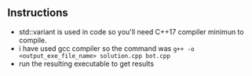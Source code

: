 ## Instructions

- std::variant is used in code so you'll need C++17 compiler minimun to compile.
- i have used gcc compiler so the command was
    `g++ -o <output_exe_file_name> solution.cpp bot.cpp`
- run the resulting executable to get results